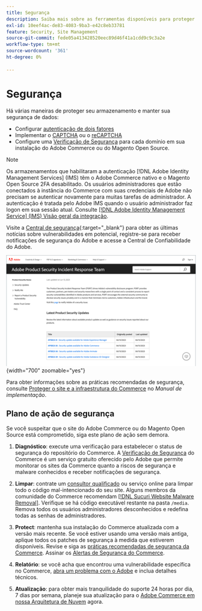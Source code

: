 ```yaml
---
title: Segurança
description: Saiba mais sobre as ferramentas disponíveis para proteger seus armazenamentos e dados e as diretrizes para um plano de ação de segurança se você detectar um comprometimento.
exl-id: 10eef4ac-de83-4083-9ba3-e42c8eb33781
feature: Security, Site Management
source-git-commit: fede05a413428520eec89d46f41a1cdd9c9c3a2e
workflow-type: tm+mt
source-wordcount: '361'
ht-degree: 0%

---
```


# Segurança

Há várias maneiras de proteger seu armazenamento e manter sua segurança de dados:

- Configurar [autenticação de dois fatores](security-two-factor-authentication.md)
- Implementar o [CAPTCHA](security-captcha.md) ou o [reCAPTCHA](security-google-recaptcha.md)
- Configure uma [Verificação de Segurança](security-scan.md) para cada domínio em sua instalação do Adobe Commerce ou do Magento Open Source.

>[!NOTE]
>
>Os armazenamentos que habilitaram a autenticação [!DNL Adobe Identity Management Services] (IMS) têm o Adobe Commerce nativo e o Magento Open Source 2FA desabilitado. Os usuários administradores que estão conectados à instância do Commerce com suas credenciais de Adobe não precisam se autenticar novamente para muitas tarefas de administrador. A autenticação é tratada pelo Adobe IMS quando o usuário administrador faz logon em sua sessão atual. Consulte [[!DNL Adobe Identity Management Service] (IMS) Visão geral da integração](../getting-started/adobe-ims-integration-overview.md).

Visite a [Central de segurança](https://helpx.adobe.com/br/security.html){:target=&quot;_blank&quot;} para obter as últimas notícias sobre vulnerabilidades em potencial, registre-se para receber notificações de segurança do Adobe e acesse a Central de Confiabilidade do Adobe.

![Central de segurança](./assets/product-security-home.png){width="700" zoomable="yes"}

Para obter informações sobre as práticas recomendadas de segurança, consulte [Proteger o site e a infraestrutura do Commerce](https://experienceleague.adobe.com/docs/commerce-operations/implementation-playbook/best-practices/launch/security-best-practices.html?lang=pt-BR) no _Manual de implementação_.

## Plano de ação de segurança

Se você suspeitar que o site do Adobe Commerce ou do Magento Open Source está comprometido, siga este plano de ação sem demora.

1. **Diagnóstico**: execute uma verificação para estabelecer o status de segurança do repositório do Commerce. A [Verificação de Segurança](security-scan.md) do Commerce é um serviço gratuito oferecido pelo Adobe que permite monitorar os sites da Commerce quanto a riscos de segurança e malware conhecidos e receber notificações de segurança.

1. **Limpar**: contrate um [consultor qualificado](https://solutionpartners.adobe.com/s/directory/?partner_type=1) ou serviço online para limpar todo o código mal-intencionado do seu site. Alguns membros da comunidade do Commerce recomendam [[!DNL Sucuri Website Malware Removal]](https://sucuri.net/website-antivirus/malware-removal). Verifique se há código executável restante na pasta `/media`. Remova todos os usuários administradores desconhecidos e redefina todas as senhas de administradores.

1. **Protect**: mantenha sua instalação do Commerce atualizada com a versão mais recente. Se você estiver usando uma versão mais antiga, aplique todos os patches de segurança à medida que estiverem disponíveis. Revise e siga as [práticas recomendadas de segurança da Commerce](https://www.adobe.com/content/dam/cc/en/trust-center/ungated/whitepapers/experience-cloud/adobe-commerce-best-practices-guide.pdf). Assinar os [Alertas de Segurança do Commerce](https://www.adobe.com/subscription/adbeSecurityNotifications.html).

1. **Relatório**: se você acha que encontrou uma vulnerabilidade específica no Commerce, [abra um problema com o Adobe](https://hackerone.com/adobe?type=team) e inclua detalhes técnicos.

1. **Atualização**: para obter mais tranquilidade do suporte 24 horas por dia, 7 dias por semana, planeje sua atualização para o [Adobe Commerce em nossa Arquitetura de Nuvem](https://business.adobe.com/products/magento/cloud-delivery.html) agora.
